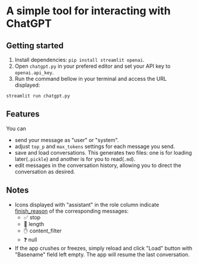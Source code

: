 # A simple tool for interacting with ChatGPT

## Getting started
1. Install dependencies: `pip install streamlit openai`.
2. Open `chatgpt.py` in your prefered editor and set your API key to `openai.api_key`.
3. Run the command bellow in your terminal and access the URL displayed:
```
streamlit run chatgpt.py
```

## Features
You can
* send your message as "user" or "system".
* adjust `top_p` and `max_tokens` settings for each message you send.
* save and load conversations. This generates two files: one is for loading later(`.pickle`) and another is for you to read(`.md`).
* edit messages in the conversation history, allowing you to direct the conversation as desired.

## Notes
* Icons displayed with "assistant" in the role column indicate [finish_reason](https://platform.openai.com/docs/guides/chat/response-format) of the corresponding messages:
  * ✅ stop
  * 💬 length
  * ✋ content_filter
  * ❓ null
* If the app crushes or freezes, simply reload and click "Load" button with "Basename" field left empty. The app will resume the last conversation.
